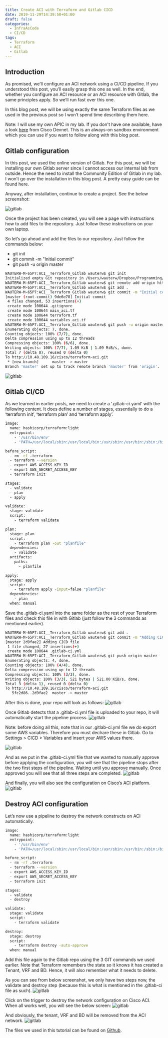 ```yaml
---
title: Create ACI with Terraform and Gitlab CICD
date: 2019-11-29T14:39:50+01:00
draft: false
categories:
  - InfraAsCode
  - CI/CD
tags:
  - Terraform
  - ACI
  - Gitlab
---
```

## Introduction
As promised, we’ll configure an ACI network using a CI/CD pipeline. If you understood this post, you’ll easily grasp this one as well. In the end, whether you configure an ACI resource or an ACI resource with Gitlab, the same principles apply. So we’ll run fast over this one.

In this blog post, we will be using exactly the same Terraform files as we used in the previous post so I won’t spend time describing them here.

Note: I will use my own APIC in my lab. If you don't have one available, have a look [here](https://devnetsandbox.cisco.com/RM/Diagram/Index/5a229a7c-95d5-4cfd-a651-5ee9bc1b30e2?diagramType=Topology) from Cisco Devnet. This is an always-on sandbox environment which you can use if you want to follow along with this blog post.

## Gitlab configuration
In this post, we used the online version of Gitlab. For this post, we will be installing our own Gitlab server since I cannot access our internal lab from outside. Hence the need to install the Community Edition of Gitlab in my lab. I won’t go over the installation in this blog post. A pretty easy guide can be found here.

Anyway, after installation, continue to create a project. See the below screenshot:

![gitlab](/images/2019-11-29-1.png)

Once the project has been created, you will see a page with instructions how to add files to the repository. Just follow these instructions on your own laptop. 

So let’s go ahead and add the files to our repository. Just follow the commands below:
- git init
- git commit -m "Initial commit"
- git push -u origin master

```bash
WAUTERW-M-65P7:ACI__Terraform_Gitlab wauterw$ git init
Initialized empty Git repository in /Users/wauterw/Dropbox/Programming/blog-hugo-netlify-code/ACI__Terraform_Gitlab/.git/
WAUTERW-M-65P7:ACI__Terraform_Gitlab wauterw$ git remote add origin http://10.48.109.16/cisco/terraform-aci.git
WAUTERW-M-65P7:ACI__Terraform_Gitlab wauterw$ git add .
WAUTERW-M-65P7:ACI__Terraform_Gitlab wauterw$ git commit -m "Initial commit"
[master (root-commit) 9de6e78] Initial commit
 4 files changed, 53 insertions(+)
 create mode 100644 .gitignore
 create mode 100644 main_aci.tf
 create mode 100644 terraform.tf
 create mode 100644 variables_aci.tf
WAUTERW-M-65P7:ACI__Terraform_Gitlab wauterw$ git push -u origin master
Enumerating objects: 7, done.
Counting objects: 100% (7/7), done.
Delta compression using up to 12 threads
Compressing objects: 100% (6/6), done.
Writing objects: 100% (7/7), 1.09 KiB | 1.09 MiB/s, done.
Total 7 (delta 0), reused 0 (delta 0)
To http://10.48.109.16/cisco/terraform-aci.git
 * [new branch]      master -> master
Branch 'master' set up to track remote branch 'master' from 'origin'.
```
![gitlab](/images/2019-11-29-3.png)

## Gitlab CI/CD

As we learned in earlier posts, we need to create a ‘.gitlab-ci.yaml’ with the following content. It does define a number of stages, essentially to do a ‘terraform init’, ‘terraform plan’ and ‘terraform apply’.
```bash
image:
  name: hashicorp/terraform:light
  entrypoint:
    - '/usr/bin/env'
    - 'PATH=/usr/local/sbin:/usr/local/bin:/usr/sbin:/usr/bin:/sbin:/bin'

before_script:
  - rm -rf .terraform
  - terraform --version
  - export AWS_ACCESS_KEY_ID
  - export AWS_SECRET_ACCESS_KEY
  - terraform init

stages:
  - validate
  - plan
  - apply

validate:
  stage: validate
  script:
    - terraform validate

plan:
  stage: plan
  script:
    - terraform plan -out "planfile"
  dependencies:
    - validate
  artifacts:
    paths:
      - planfile

apply:
  stage: apply
  script:
    - terraform apply -input=false "planfile"
  dependencies:
    - plan
  when: manual
```
Save the .gitlab-ci.yaml into the same folder as the rest of your Terraform files and check this file in with Gitlab (just follow the 3 commands as mentioned earlier).

```bash
WAUTERW-M-65P7:ACI__Terraform_Gitlab wauterw$ git add .
WAUTERW-M-65P7:ACI__Terraform_Gitlab wauterw$ git commit -m "Adding CICD file"
[master 2d9fae2] Adding CICD file
 1 file changed, 27 insertions(+)
 create mode 100644 .gitlab-ci.yml
WAUTERW-M-65P7:ACI__Terraform_Gitlab wauterw$ git push origin master
Enumerating objects: 4, done.
Counting objects: 100% (4/4), done.
Delta compression using up to 12 threads
Compressing objects: 100% (3/3), done.
Writing objects: 100% (3/3), 521 bytes | 521.00 KiB/s, done.
Total 3 (delta 1), reused 0 (delta 0)
To http://10.48.109.16/cisco/terraform-aci.git
   5fc2d86..2d9fae2  master -> master
```

After this is done, your repo will look as follows:
![gitlab](/images/2019-11-29-4.png)

Once Gitlab detects that a .gitlab-ci.yml file is uploaded to your repo, it will automatically start the pipeline process.
![gitlab](/images/2019-11-29-5.png)

Note: before doing all this, note that in our .gitlab-ci.yml file we do export some AWS variables. Therefore you must declrare these in Gitlab. Go to Settings > CICD > Variables and insert your AWS values there.

![gitlab](/images/2019-11-29-11.png)

And as we put in the .gitlab-ci.yml file that we wanted to manually approve before applying the configuration, you will see that the pipeline stops after the two first steps of the pipeline. Waiting until you approve manually. Once approved you will see that all three steps are completed.
![gitlab](/images/2019-11-29-6.png)

And finally, you will also see the configuration on Cisco’s ACI platform.
![gitlab](/images/2019-11-29-7.png)

## Destroy ACI configuration
Let’s now use a pipeline to destroy the network constructs on ACI automatically.
```bash
image:
  name: hashicorp/terraform:light
  entrypoint:
    - '/usr/bin/env'
    - 'PATH=/usr/local/sbin:/usr/local/bin:/usr/sbin:/usr/bin:/sbin:/bin'

before_script:
  - rm -rf .terraform
  - terraform --version
  - export AWS_ACCESS_KEY_ID
  - export AWS_SECRET_ACCESS_KEY
  - terraform init

stages:
  - validate
  - destroy

validate:
  stage: validate
  script:
    - terraform validate

destroy:
  stage: destroy
  script:
    - terraform destroy -auto-approve
  when: manual
  ```
Add this file again to the Gitlab repo using the 3 GIT commands we used earlier. Note that Terraform remembers the state so it knows it has created a Tenant, VRF and BD. Hence, it will also remember what it needs to delete.

As you can see from below screenshot, we only have two steps now, the validate and destroy step (because this is what is mentioned in the .gitlab-ci file as such).
![gitlab](/images/2019-11-29-8.png)

Click on the trigger to destroy the network configuration on Cisco ACI. When all works well, you will see the below screen:
![gitlab](/images/2019-11-29-9.png)

And obviously, the tenant, VRF and BD will be removed from the ACI network.
![gitlab](/images/2019-11-29-10.png)

The files we used in this tutorial can be found on [Github](https://github.com/wiwa1978/blog-hugo-netlify-code/tree/master/ACI_Terraform_Gitlab).